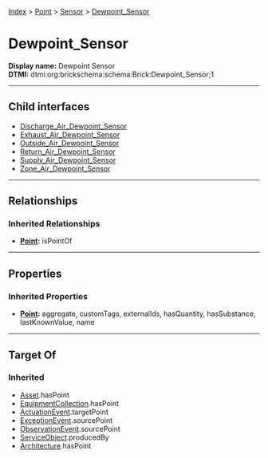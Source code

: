 [Index](../../../Index.md) > [Point](../../Point.md) > [Sensor](../Sensor.md) > [Dewpoint_Sensor](#)
# Dewpoint_Sensor

**Display name:** Dewpoint Sensor<br />
**DTMI:** dtmi:org:brickschema:schema:Brick:Dewpoint_Sensor;1

---

## Child interfaces
* [Discharge_Air_Dewpoint_Sensor](Discharge_Air_Dewpoint_Sensor.md)
* [Exhaust_Air_Dewpoint_Sensor](Exhaust_Air_Dewpoint_Sensor.md)
* [Outside_Air_Dewpoint_Sensor](Outside_Air_Dewpoint_Sensor.md)
* [Return_Air_Dewpoint_Sensor](Return_Air_Dewpoint_Sensor.md)
* [Supply_Air_Dewpoint_Sensor](Supply_Air_Dewpoint_Sensor.md)
* [Zone_Air_Dewpoint_Sensor](Zone_Air_Dewpoint_Sensor.md)

---

## Relationships

### Inherited Relationships
* **[Point](../../Point.md):** isPointOf

---

## Properties

### Inherited Properties
* **[Point](../../Point.md):** aggregate, customTags, externalIds, hasQuantity, hasSubstance, lastKnownValue, name

---

## Target Of
### Inherited
* [Asset](../../../Asset/Asset.md).hasPoint
* [EquipmentCollection](../../../Collection/EquipmentCollection.md).hasPoint
* [ActuationEvent](../../../Event/PointEvent/ActuationEvent.md).targetPoint
* [ExceptionEvent](../../../Event/PointEvent/ExceptionEvent.md).sourcePoint
* [ObservationEvent](../../../Event/PointEvent/ObservationEvent.md).sourcePoint
* [ServiceObject](../../../Information/ServiceObject/ServiceObject.md).producedBy
* [Architecture](../../../Space/Architecture/Architecture.md).hasPoint
